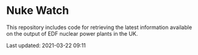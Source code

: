 # Nuke Watch

This repository includes code for retrieving the latest information available on the output of EDF nuclear power plants in the UK.

Last updated: 2021-03-22 09:11